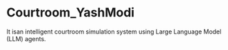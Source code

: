 # Courtroom_YashModi
It isan intelligent courtroom simulation system using Large Language Model (LLM) agents. 
